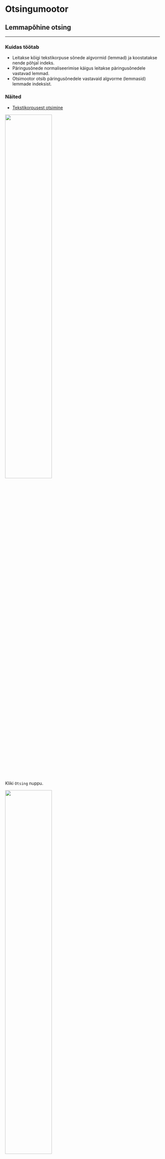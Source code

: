 # Otsingumootor

## Lemmapõhine otsing

---

### Kuidas töötab

* Leitakse kõigi tekstikorpuse sõnede algvormid (lemmad) ja koostatakse nende põhjal indeks.
* Päringusõnede normaliseerimise käigus leitakse päringusõnedele vastavad lemmad.
* Otsimootor otsib päringusõnedele vastavaid algvorme (lemmasid) lemmade indeksist.

### Näited

* [Tekstikorpusest otsimine](https://smart-search.tartunlp.ai/wp/otsing-lemmad/process)

<img width=55% src="Ekraanipilt-otsing-lemmad-otsing-1.png">

Kliki ```Otsing``` nuppu.

<img width=55% src="Ekraanipilt-otsing-lemmad-otsing-2.png">

Ruumi kokkuhoiu huvides on keskmine osa pildist äralõigatud.

<img width=55% src="Ekraanipilt-otsing-lemmad-otsing-2b.png">

* [Tekstikorpuse kuvamine](https://smart-search.tartunlp.ai/wp/otsing-lemmad/texts)

<img width=55% src="Ekraanipilt-otsing-lemmad-tekstid-1.png">

Kliki ```Kuva``` nuppu.

<img width=55% src="Ekraanipilt-otsing-lemmad-tekstid-2.png">

* [Versiooni-info kuvamine](https://smart-search.tartunlp.ai/wp/otsing-lemmad/version)

<img width=55% src="Ekraanipilt-otsing-lemmad-version.png">

## Sõnepõhine otsing

---

### Kuidas töötab

* Tüüpiliselt kasutatakse sellist otsingut siis kui lemmade indeksit pole võimalik varem valmis  teha.
* Päringusõnede normaliseerimise käigus leitakse päringusõnedele vastavad lemmad ja genereeritakse
  neist kõikvõimalikud (käändes/pöördes) vormid.
* Otsimootor hakkab tekstikorpust otsast läbi vaatama otsides päringusõnade normaliseerimise 
  käigus leitud sõnavorme. Käesolevas "proof of concept" realisatsioonis oleme korpuse sõnavormidest
  indeksi varem valmis genereerinud (analoogiliselt lemmade indeksiga).

### Näited

* [Tekstikorpusest otsimine](https://smart-search.tartunlp.ai/wp/otsing-soned/process)

<img width=55% src="Ekraanipilt-otsing-soned-otsing-1.png">

Kliki ```Otsing``` nuppu.

<img width=55% src="Ekraanipilt-otsing-soned-otsing-2a.png">

<img width=55% src="Ekraanipilt-otsing-soned-otsing-2b.png">

<img width=55% src="Ekraanipilt-otsing-soned-otsing-2c.png">

* [Tekstikorpuse kuvamine](https://smart-search.tartunlp.ai/wp/otsing-soned/texts)

Ruumi kokkuhoiu huvides on pildilt otsingutulemuste alumine osa äralõigatud.

* [Tekstikorpuse kuvamine](https://smart-search.tartunlp.ai/wp/otsing-lemmad/texts)

<img width=55% src="Ekraanipilt-otsing-lemmad-tekstid-1.png">

Kliki ```Kuva``` nuppu.

<img width=55% src="Ekraanipilt-otsing-lemmad-tekstid-2.png">

* [Versiooni-info kuvamine](https://smart-search.tartunlp.ai/wp/otsing-soned/version)

<img width=55% src="Ekraanipilt-otsing-soned-version.png">